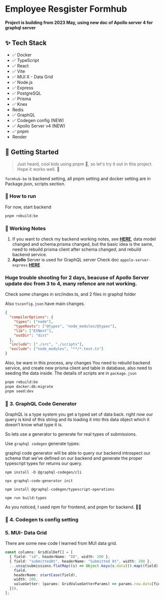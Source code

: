 # Employee Resgister Formhub

**Project is building from 2023 May, using new doc of Apollo server 4 for graphql server**

## ✨ Tech Stack

- ✅ Docker
- ✅ TypeScript
- ✅ React
- ✅ Vite
- ✅ MUI X - Data Grid
- ✅ Node.js
- ✅ Express
- ✅ PostgreSQL
- ✅ Prisma
- ✅ Knex
- Redis
- ✅ GraphQL
- ✅ Codegen config (NEW)
- ✅ Apollo Server v4 (NEW)
- ✅ pnpm
- Render

## 🎃 Getting Started

> Just heard, cool kids using pnpm 👦, so let's try it out in this project. Hope it works well. 🤞

`formhub-be` is backend setting, all pnpm setting and docker setting are in Package.json, scripts section.

### 🚀 How to run

For now, start backend

```bash
pnpm rebuild:be
```

### 📝 Working Notes

1. If you want to check my backend working notes, see [**HERE**](https://github.com/yanliu1111/docker-types-node-postgres-app), data model changed and schema.prisma changed, but the basic idea is the same, need to rebuild prisma client after schema changed, and rebuild backend service.
2. **Apollo** Server is used for GraphQL server
   Check doc `appolo-server-express` [**HERE**](https://www.apollographql.com/docs/apollo-server/migration/#migrate-from-apollo-server-express)

### Huge trouble shooting for 2 days, beacuse of Apollo Server update doc from 3 to 4, many refence are not working.

Check some changes in src/index.ts, and 2 files in graphql folder

Also `tsconfig.json` have main changes.

```json
{
  "compilerOptions": {
    "types": ["node"],
    "typeRoots": ["@types", "node_modules/@types"],
    "lib": ["ESNext"],
    "outDir": "dist"
  },
  "include": ["./src", "./scripts"],
  "exclude": ["node_modules", "**/*.test.ts"]
}
```

Also, be ware in this process, any changes
You need to rebuild backend service, and create new prisma client and table in database, also need to seeding the data inside.
The details of scripts are in `package.json`

```bash
pnpm rebuild:be
pnpm docker:db:migrate
pnpm seed:dev
```

### 🔔 **3. GraphQL Code Generator**

GraphQL is a type system you get a typed set of data back. right now our query is kind of this string and its loading it into this data object which it doesn’t know what type it is.

So lets use a generator to generate for real types of submissions.

Use `graphql codegen` generate types:

graphql code generator will be able to query our backend introspect our schema that we’ve defined on our backend and generate the proper typescript types for returns our query.

`npm install -D @graphql-codegen/cli`

`npx graphql-code-generator init`

`npm install @graphql-codegen/typescript-operations`

`npm run build:types`

As you noticed, I used npm for frontend, and pnpm for backend. 🤷‍♀️

### 🔔 **4. Codegen ts config setting**

### 5. MUI- Data Grid

There are some new code I learned from MUI data grid.

```ts
const columns: GridColDef[] = [
  { field: "id", headerName: "ID", width: 200 },
  { field: "submittedAt", headerName: "Submitted At", width: 200 },
  ...uniq(submissions.flatMap((s) => Object.keys(s.data))).map((field) => ({
    field,
    headerName: startCase(field),
    width: 200,
    valueGetter: (params: GridValueGetterParams) => params.row.data[field],
  })),
];
```

